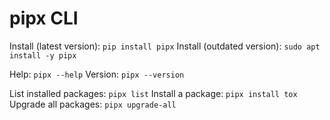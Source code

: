 # pipx CLI

Install (latest version): `pip install pipx`
Install (outdated version): `sudo apt install -y pipx`

Help: `pipx --help`
Version: `pipx --version`

List installed packages: `pipx list`
Install a package: `pipx install tox`
Upgrade all packages: `pipx upgrade-all`
